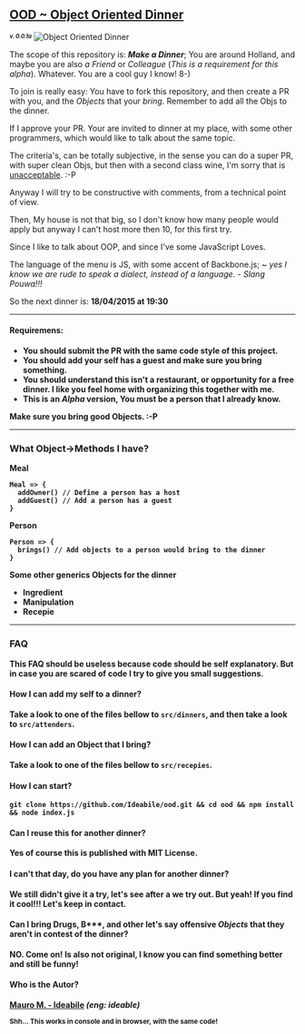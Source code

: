 ## [OOD ~ Object Oriented Dinner](https://ideabile.github.io/ood/)
***<sup><sub>v. 0.0.1a</sub></sup>***
![Object Oriented Dinner](http://www.craveonline.com/images/stories/2011/2012/March/Comedy/10-nerdy-last-suppers/last-supper-science.jpg)

The scope of this repository is: ***Make a Dinner***;
You are around Holland, and maybe you are also *a Friend* or *Colleague* (*This is a requirement for this alpha*). Whatever.
You are a cool guy I know! 8-)

To join is really easy: You have to fork this repository, and then create a PR with you, and the *Objects* that your *bring*.
Remember to add all the Objs to the dinner.

If I approve your PR. Your are invited to dinner at my place, with some other programmers, which would like to talk about the same topic.

The criteria's, can be totally subjective, in the sense you can do a super PR, with super clean Objs, but then with a second class wine, I'm sorry that is [unacceptable](https://m.youtube.com/watch?v=07So_lJQyqw). :-P

Anyway I will try to be constructive with comments, from a technical point of view.

Then, My house is not that big, so I don't know how many people would apply but anyway I can't host more then 10, for this first try.

Since I like to talk about OOP, and since I've some JavaScript Loves.

The language of the menu is JS, with some accent of Backbone.js;
 ~ *yes I know we are rude to speak a dialect, instead of a language*. - *Slang Pouwa!!!*

So the next dinner is: <b>18/04/2015<b> at <b>19:30</b>

----

#### Requiremens:
  - You should submit the PR with the same code style of this project.
  - You should add your self has a guest and make sure you bring something.
  - You should understand this isn't a restaurant, or opportunity for a free dinner. I like you feel home with organizing this together with me.
  - This is an *Alpha* version, You must be a person that I already know.

Make sure you bring good Objects. :-P

----

### What Object->Methods I have?

**Meal**
```
Meal => {
  addOwner() // Define a person has a host
  addGuest() // Add a person has a guest
}
```

**Person**
```
Person => {
  brings() // Add objects to a person would bring to the dinner
}
```

Some other generics Objects for the dinner
- **Ingredient**
- **Manipulation**
- **Recepie**

----

### FAQ
This FAQ should be useless because code should be self explanatory. But in case you are scared of code I try to give you small suggestions.

#### How I can add my self to a dinner?
Take a look to one of the files bellow to ```src/dinners```, and then take a look to ```src/attenders```.

#### How I can add an Object that I bring?
Take a look to one of the files bellow to ```src/recepies```.


#### How I can start?
```
git clone https://github.com/Ideabile/ood.git && cd ood && npm install && node index.js
```

#### Can I reuse this for another dinner?
Yes of course this is published with MIT License.

#### I can't that day, do you have any plan for another dinner?
We still didn't give it a try, let's see after a we try out.
But yeah! If you find it cool!!! Let's keep in contact.

#### Can I bring Drugs, B\*\*\*, and other let's say offensive *Objects* that they aren't in contest of the dinner?
NO. Come on! Is also not original, I know you can find something better and still be funny!

#### Who is the Autor?
[Mauro M. - Ideabile](http://www.ideabile.com) *(eng: ideable)*


<sup>Shh... This works in **console** and in **browser**, with the same code!<sup>
